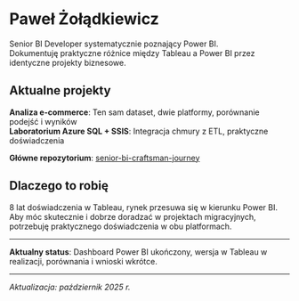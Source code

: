 # Paweł Żołądkiewicz

Senior BI Developer systematycznie poznający Power BI.</br>
Dokumentuję praktyczne różnice między Tableau a Power BI przez identyczne projekty biznesowe.

## Aktualne projekty

**Analiza e-commerce**: Ten sam dataset, dwie platformy, porównanie podejść i wyników  
**Laboratorium Azure SQL + SSIS**: Integracja chmury z ETL, praktyczne doświadczenia

**Główne repozytorium**: [senior-bi-craftsman-journey](https://github.com/pzoladkiewicz/senior-bi-craftsman-journey)

## Dlaczego to robię

8 lat doświadczenia w Tableau, rynek przesuwa się w kierunku Power BI.</br>
Aby móc skutecznie i dobrze doradzać w projektach migracyjnych, potrzebuję praktycznego doświadczenia w obu platformach.

---
**Aktualny status**: Dashboard Power BI ukończony, wersja w Tableau w realizacji, porównania i wnioski wkrótce.


---
*Aktualizacja: październik 2025 r.*
